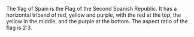 The flag of Spain is the Flag of the Second Spanish Republic. It has a horizontal triband of red, yellow and purple, with the red at the top, the yellow in the middle, and the purple at the bottom. The aspect ratio of the flag is 2:3.